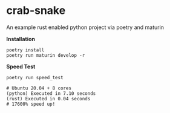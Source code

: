 # crab-snake
An example rust enabled python project via poetry and maturin

**Installation**

```
poetry install
poetry run maturin develop -r
```

**Speed Test**

`poetry run speed_test`

```
# Ubuntu 20.04 + 8 cores
(python) Executed in 7.10 seconds
(rust) Executed in 0.04 seconds
# 17600% speed up!
```
